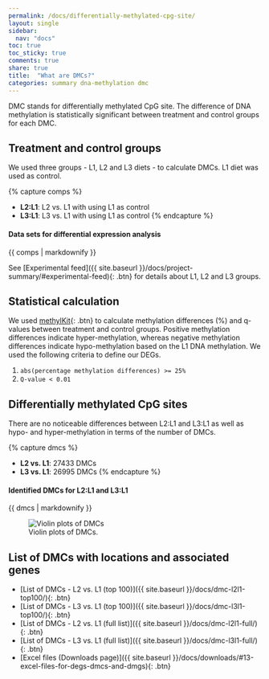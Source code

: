 ```yaml
---
permalink: /docs/differentially-methylated-cpg-site/
layout: single
sidebar:
  nav: "docs"
toc: true
toc_sticky: true
comments: true
share: true
title:  "What are DMCs?"
categories: summary dna-methylation dmc
---
```

DMC stands for differentially methylated CpG site. The difference of DNA methylation is statistically significant between treatment and control groups for each DMC.

## Treatment and control groups
We used three groups - L1, L2 and L3 diets - to calculate DMCs. L1 diet was used as control.

{% capture comps %}
- **L2:L1**: L2 vs. L1 with using L1 as control
- **L3:L1**: L3 vs. L1 with using L1 as control
{% endcapture %}

<div class="notice">
  <h4 class="no_toc">Data sets for differential expression analysis</h4>
  {{ comps | markdownify }}
</div>

See [Experimental feed]({{ site.baseurl }}/docs/project-summary/#experimental-feed){: .btn} for details about L1, L2 and L3 groups.

## Statistical calculation
We used [methylKit](https://bioconductor.org/packages/methylKit/){: .btn} to calculate methylation differences (%) and q-values between treatment and control groups. Positive methylation differences indicate hyper-methylation, whereas negative methylation differences indicate hypo-methylation based on the L1 DNA methylation. We used the following criteria to define our DEGs.

1. `abs(percentage methylation differences) >= 25%`
2. `Q-value < 0.01`

## Differentially methylated CpG sites
There are no noticeable differences between L2:L1 and L3:L1 as well as hypo- and hyper-methylation in terms of the number of DMCs.

{% capture dmcs %}
- **L2 vs. L1**: 27433 DMCs
- **L3 vs. L1**: 26995 DMCs
{% endcapture %}

<div class="notice">
  <h4 class="no_toc">Identified DMCs for L2:L1 and L3:L1</h4>
  {{ dmcs | markdownify }}
</div>

<figure>
    <img src="{{ site.baseurl }}/assets/images/dna/dmc_gonad.png" alt="Violin plots of DMCs">
    <figcaption>Violin plots of DMCs.</figcaption>
</figure>

## List of DMCs with locations and associated genes
- [List of DMCs - L2 vs. L1 (top 100)]({{ site.baseurl }}/docs/dmc-l2l1-top100/){: .btn}
- [List of DMCs - L3 vs. L1 (top 100)]({{ site.baseurl }}/docs/dmc-l3l1-top100/){: .btn}
- [List of DMCs - L2 vs. L1 (full list)]({{ site.baseurl }}/docs/dmc-l2l1-full/){: .btn}
- [List of DMCs - L3 vs. L1 (full list)]({{ site.baseurl }}/docs/dmc-l3l1-full/){: .btn}
- [Excel files (Downloads page)]({{ site.baseurl }}/docs/downloads/#13-excel-files-for-degs-dmcs-and-dmgs){: .btn}
